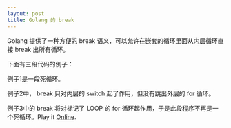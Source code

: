 ```yaml
---
layout: post
title: Golang 的 break
---
```


Golang 提供了一种方便的 break 语义，可以允许在嵌套的循环里面从内层循环直接 break 出所有循环。

下面有三段代码的例子：

<script src="https://gist.github.com/ijingo/4ccb931a8fba341ed545602ea91ba4df.js"></script>

例子1是一段死循环。

<script src="https://gist.github.com/ijingo/71474a6d90371c4d165c5ebaeab3f10b.js"></script>

例子2中， break 只对内层的 switch 起了作用，但没有跳出外层的 for 循环。

<script src="https://gist.github.com/ijingo/1db19a8938c455be5f0949b8ecd2fb1f.js"></script>

例子3中的 break 将对标记了 LOOP 的 for 循环起作用，于是此段程序不再是一个死循环。Play it [Online](https://play.golang.org/p/_b7jva0PjG).

